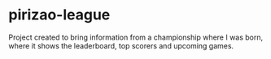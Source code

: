 # pirizao-league
Project created to bring information from a championship where I was born, where it shows the leaderboard, top scorers and upcoming games.
